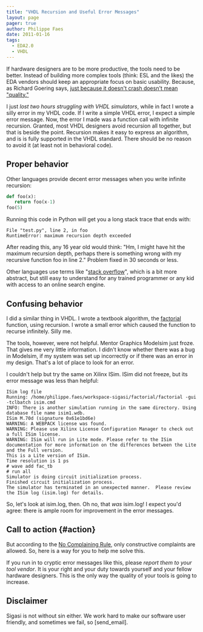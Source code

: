 ```yaml
---
title: "VHDL Recursion and Useful Error Messages"
layout: page 
pager: true
author: Philippe Faes
date: 2011-01-16
tags: 
  - EDA2.0
  - VHDL
---
```

If hardware designers are to be more productive, the tools need to be better. Instead of building more complex tools (think: ESL and the likes) the EDA vendors should keep an appropriate focus on basic usability. Because, as Richard Goering says, <a href="http://www.cadence.com/Community/blogs/ii/archive/2010/05/24/what-is-eda-software-quality.aspx">just because it doesn't crash doesn't mean "quality."</a>

I just <em>lost two hours struggling with VHDL simulators</em>, while in fact I wrote a silly error in my VHDL code. If I write a simple VHDL error, I expect a simple error message. Now, the error I made was a function call with infinite recursion. Granted, most VHDL designers avoid recursion all together, but that is beside the point. Recursion makes it easy to express an algorithm, and is is fully supported in the VHDL standard. There should be no reason to avoid it (at least not in behavioral code).

## Proper behavior

Other languages provide decent error messages when you write infinite recursion:
```python
def foo(x):
   return foo(x-1)
foo(5)
```
Running this code in Python will get you a long stack trace that ends with:

```
File "test.py", line 2, in foo
RuntimeError: maximum recursion depth exceeded
```

After reading this, any 16 year old would think: "Hm, I might have hit the maximum recursion depth, perhaps there is something wrong with my recursive function foo in line 2." Problem fixed in 30 seconds or less.

Other languages use terms like "<a href="http://en.wikipedia.org/wiki/Stack_overflow">stack overflow</a>", which is a bit more abstract, but still easy to understand for any trained programmer or any kid with access to an online search engine.

## Confusing behavior
I did a similar thing in VHDL. I wrote a textbook algorithm, the <a href="http://en.wikipedia.org/wiki/Factorial">factorial</a> function, using recursion. I wrote a small error which caused the function to recurse infinitely. Silly me.

The tools, however, were not helpful. Mentor Graphics Modelsim just froze. That gives me very little information. I didn't know whether there was a bug in Modelsim, if my system was set up incorrectly or if there was an error in my design. That's a lot of place to look for an error.

I couldn't help but try the same on Xilinx ISim. ISim did not freeze, but its error message was less than helpful:
```
ISim log file
Running: /home/philippe.faes/workspace-sigasi/factorial/factorial -gui -tclbatch isim.cmd 
INFO: There is another simulation running in the same directory. Using database file name isim1.wdb.
ISim M.70d (signature 0x61e1bd6e)
WARNING: A WEBPACK license was found.
WARNING: Please use Xilinx License Configuration Manager to check out a full ISim license.
WARNING: ISim will run in Lite mode. Please refer to the ISim documentation for more information on the differences between the Lite and the Full version.
This is a Lite version of ISim.
Time resolution is 1 ps
# wave add fac_tb
# run all
Simulator is doing circuit initialization process.
Finished circuit initialization process.
The simulator has terminated in an unexpected manner.  Please review the ISim log (isim.log) for details.
```

So, let's look at isim.log, then. Oh no, that <em>was</em> isim.log! I expect you'd agree: there is ample room for improvement in the error messages.

## Call to action {#action}
But according to the <a href="http://www.jongordon.com/thenocomplainingrule.html">No Complaining Rule</a>, only constructive complaints are allowed. So, here is a way for you to help me solve this.

If you run in to cryptic error messages like this, please <em>report them to your tool vendor</em>. It is your right and your duty towards yourself and your fellow hardware designers. This is the only way the quality of your tools is going to increase. 

## Disclaimer

Sigasi is not without sin either. We work hard to make our software user friendly, and sometimes we fail, so [send_email].
